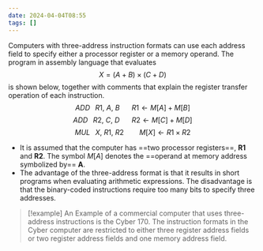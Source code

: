 ```yaml
---
date: 2024-04-04T08:55
tags: []
---
```

Computers with three-address instruction formats can use each address field to specify either a processor register or a memory operand. The program in assembly language that evaluates 
$$X = (A + B)\times(C + D)$$
is shown below, together with comments that explain the register transfer operation of each instruction.
$$ADD \;\;\; R1,\:A,\: B \;\;\;\;\;\;\;  R1 \leftarrow M[A]+M[B]$$
$$ADD \;\;\; R2,\: C,\: D \;\;\;\;\;\;\;  R2 \leftarrow M[C]+M[D]$$
$$MUL \;\;\; X,\:R1,\:R2 \;\;\;\;\;\;\;\;\;  M[X] \leftarrow R1 \times R2$$
- It is assumed that the computer has ==two processor registers==, **R1** and **R2**. The symbol $M [A]$ denotes the ==operand at memory address symbolized by== **A**. 
- The advantage of the three-address format is that it results in short programs when evaluating arithmetic expressions. The disadvantage is that the binary-coded instructions require too many bits to specify three addresses.

>[!example] An Example
>of a commercial computer that uses three-address instructions is the Cyber 170.
> The instruction formats in the Cyber computer are restricted to either three register address fields or two register address fields and one memory address field.